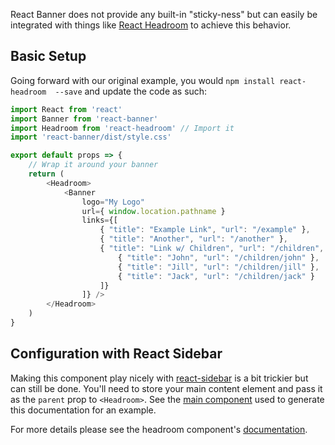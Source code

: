 React Banner does not provide any built-in "sticky-ness" but can easily be 
integrated with things like [React Headroom][1] to achieve this behavior.


## Basic Setup

Going forward with our original example, you would `npm install react-headroom 
--save` and update the code as such:

```javascript
import React from 'react'
import Banner from 'react-banner'
import Headroom from 'react-headroom' // Import it
import 'react-banner/dist/style.css'

export default props => {
    // Wrap it around your banner
    return (
        <Headroom>
            <Banner
                logo="My Logo"
                url={ window.location.pathname }
                links={[
                    { "title": "Example Link", "url": "/example" },
                    { "title": "Another", "url": "/another" },
                    { "title": "Link w/ Children", "url": "/children", "children": [
                        { "title": "John", "url": "/children/john" },
                        { "title": "Jill", "url": "/children/jill" },
                        { "title": "Jack", "url": "/children/jack" }
                    ]}
                ]} />
        </Headroom>
    )
}
```


## Configuration with React Sidebar

Making this component play nicely with [react-sidebar][2] is a bit trickier but 
can still be done. You'll need to store your main content element and pass it as 
the `parent` prop to `<Headroom>`. See the [main component][3] used to generate 
this documentation for an example.

For more details please see the headroom component's [documentation][1].


[1]: https://github.com/KyleAMathews/react-headroom
[2]: ./integration/sidebar
[3]: https://github.com/skipjack/react-banner/blob/master/src/site/site.jsx